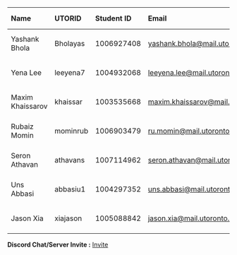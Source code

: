 | Name             | UTORID   | Student ID | Email                             | Phone Number   | Discord       |
| :---             | :---     | :---       | :---                              | :---           | :---          |
| Yashank Bhola    | Bholayas | 1006927408 | yashank.bhola@mail.utoronto.ca    | (647) 674 0553 | ysh#4107      |
| Yena Lee         | leeyena7 | 1004932068 | leeyena.lee@mail.utoronto.ca      | (437) 343 1605 | Duck#6132     |
| Maxim Khaissarov | khaissar | 1003535668 | maxim.khaissarov@mail.utoronto.ca | (226) 347 1326 | wfmn#3579     |
| Rubaiz Momin     | mominrub | 1006903479 | ru.momin@mail.utoronto.ca         | (647) 514 0230 | rubaiz#0613   |
| Seron Athavan    | athavans | 1007114962 | seron.athavan@mail.utoronto.ca    | (647) 451 8157 | Adriatic#6882 |
| Uns Abbasi       | abbasiu1 | 1004297352 | uns.abbasi@mail.utoronto.ca       | (647) 996 0602 | uns#5207      | 
| Jason Xia        | xiajason | 1005088842 | jason.xia@mail.utoronto.ca        | (416) 574 0011 | jasonxia#9511 |


**Discord Chat/Server Invite :** [Invite](https://discord.gg/eTKX3ZkD89)




